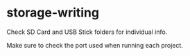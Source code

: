 # storage-writing
Check SD Card and USB Stick folders for individual info.

Make sure to check the port used when running each project.
